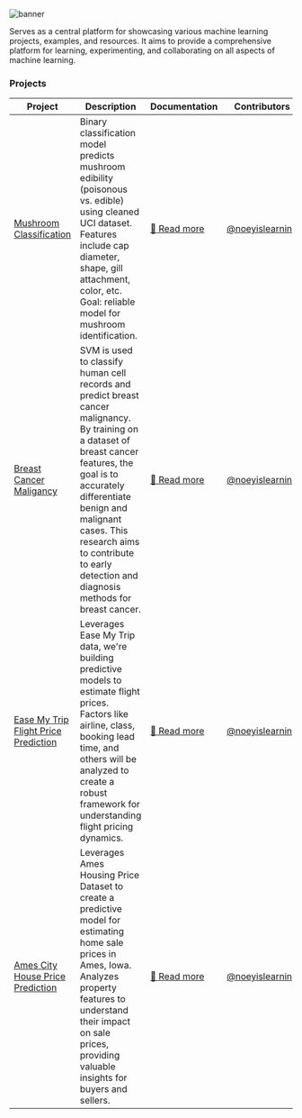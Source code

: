 ![banner](https://i.imgur.com/2otm51Y.png)

Serves as a central platform for showcasing various machine learning projects, examples, and resources. It aims to provide a comprehensive platform for learning, experimenting, and collaborating on all aspects of machine learning.

### Projects

| Project | Description | Documentation | Contributors |
| --- | --- | --- | --- |
| [Mushroom Classification](https://github.com/aelluminate/mushroom-classification) | Binary classification model predicts mushroom edibility (poisonous vs. edible) using cleaned UCI dataset. Features include cap diameter, shape, gill attachment, color, etc. Goal: reliable model for mushroom identification. | [🔗 Read more](https://learn.aelluminate.com/projects/machine-learning/projects/mushroom-classification) | [@noeyislearning](https://github.com/noeyislearning) |
| [Breast Cancer Maligancy](https://github.com/aelluminate/breast-cancer-malignancy) | SVM is used to classify human cell records and predict breast cancer malignancy. By training on a dataset of breast cancer features, the goal is to accurately differentiate benign and malignant cases. This research aims to contribute to early detection and diagnosis methods for breast cancer.| [🔗 Read more](https://learn.aelluminate.com/projects/machine-learning/projects/breast-cancer-malignancy) | [@noeyislearning](https://github.com/noeyislearning) |
| [Ease My Trip Flight Price Prediction](https://github.com/aelluminate/ease-my-trip-flight-price-prediction) | Leverages Ease My Trip data, we're building predictive models to estimate flight prices. Factors like airline, class, booking lead time, and others will be analyzed to create a robust framework for understanding flight pricing dynamics. | [🔗 Read more](https://learn.aelluminate.com/projects/machine-learning/projects/ease-my-trip-flight-price-prediction) | [@noeyislearning](https://github.com/noeyislearning) |
| [Ames City House Price Prediction](https://github.com/aelluminate/ames-city-house-price-prediction) | Leverages Ames Housing Price Dataset to create a predictive model for estimating home sale prices in Ames, Iowa. Analyzes property features to understand their impact on sale prices, providing valuable insights for buyers and sellers. | [🔗 Read more](https://learn.aelluminate.com/projects/machine-learning/projects/ames-city-house-price-prediction) | [@noeyislearning](https://github.com/noeyislearning) |

